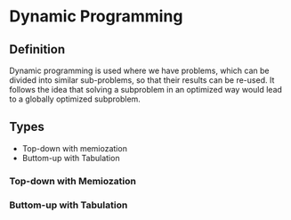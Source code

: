 # Dynamic Programming

## Definition
Dynamic programming is used where we have problems, which can be divided into similar sub-problems, so that their results can be re-used.
It follows the idea that solving a subproblem in an optimized way would lead to a globally optimized subproblem.

## Types
- Top-down with memiozation
- Buttom-up with Tabulation

### Top-down with Memiozation

### Buttom-up with Tabulation